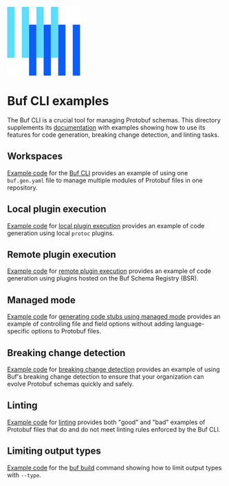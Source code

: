 ![The Buf logo](https://raw.githubusercontent.com/bufbuild/buf-examples/main/.github/buf-logo.svg)

# Buf CLI examples

The Buf CLI is a crucial tool for managing Protobuf schemas. This directory supplements its [documentation][documentation] with examples showing how to use its features for code generation, breaking change detection, and linting tasks.  

## Workspaces

[Example code](./workspace) for the [Buf CLI][cli] provides an example of using one `buf.gen.yaml` file to manage multiple modules of Protobuf files in one repository.

## Local plugin execution

[Example code](./plugin-execution-local) for [local plugin execution][plugin] provides an example of code generation using local `protoc` plugins. 

## Remote plugin execution

[Example code](./plugin-execution-remote) for [remote plugin execution][remote] provides an example of code generation using plugins hosted on the Buf Schema Registry (BSR).

## Managed mode

[Example code](./managed-mode) for [generating code stubs using managed mode][managed] provides an example of controlling file and field options without adding language-specific options to Protobuf files.

## Breaking change detection

[Example code](./breaking-change-detection) for [breaking change detection][breaking] provides an example of using Buf's breaking change detection to ensure that your organization can evolve Protobuf schemas quickly and safely.

## Linting

[Example code](./linting) for [linting][lint] provides both "good" and "bad" examples of Protobuf files that do and do not meet linting rules enforced by the Buf CLI. 

## Limiting output types

[Example code](./limit-output-types) for the [buf build][limit-types] command showing how to limit output types with `--type`.

[cli]: https://github.com/bufbuild/buf
[documentation]: https://buf.build/docs/cli/
[lint]: https://buf.build/docs/lint/overview/
[breaking]: https://buf.build/docs/breaking/overview/
[remote]: https://buf.build/docs/generate/tutorial/#generate-code-using-remote-plugins
[plugin]: https://buf.build/docs/generate/tutorial/#generate-code-using-local-plugins
[managed]: https://buf.build/docs/generate/managed-mode/
[limit-types]: https://buf.build/docs/reference/cli/buf/build/#flags


[actions]: https://docs.github.com/actions
[bsr]: https://docs.buf.build/bsr
[bsr-org]: https://buf.build/buf-examples
[buf]: https://buf.build
[ci]: https://docs.buf.build/ci-cd
[cli]: https://buf.build/docs/cli/quickstart/
[docs]: https://docs.buf.build
[modules]: https://docs.buf.build/bsr/overview#modules
[min-version]: https://github.com/bufbuild/buf/releases/tag/v1.32.0
[v2-buf-yaml]: https://buf.build/docs/configuration/v2/buf-yaml
[v2-buf-gen-yaml]: https://buf.build/docs/configuration/v2/buf-gen-yaml

